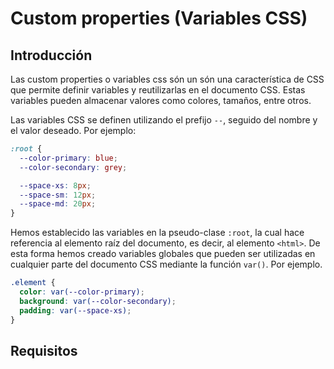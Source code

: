 # Custom properties (Variables CSS)

## Introducción

Las custom properties o variables css són un són una característica de CSS que permite definir variables y reutilizarlas en el documento CSS. Estas variables pueden almacenar valores como colores, tamaños, entre otros.

Las variables CSS se definen utilizando el prefijo `--`, seguido del nombre y el valor deseado. Por ejemplo:

```css
:root {
  --color-primary: blue;
  --color-secondary: grey;

  --space-xs: 8px;
  --space-sm: 12px;
  --space-md: 20px;
}
```

Hemos establecido las variables en la pseudo-clase `:root`, la cual hace referencia al elemento raíz del documento, es decir, al elemento `<html>`. De esta forma hemos creado variables globales que pueden ser utilizadas en cualquier parte del documento CSS mediante la función `var()`. Por ejemplo.

```css
.element {
  color: var(--color-primary);
  background: var(--color-secondary);
  padding: var(--space-xs);
}
```

## Requisitos
